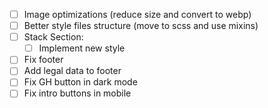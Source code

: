 - [ ] Image optimizations (reduce size and convert to webp)
- [ ] Better style files structure (move to scss and use mixins)
- [ ] Stack Section: 
  - [ ] Implement new style
- [ ] Fix footer
- [ ] Add legal data to footer
- [ ] Fix GH button in dark mode
- [ ] Fix intro buttons in mobile